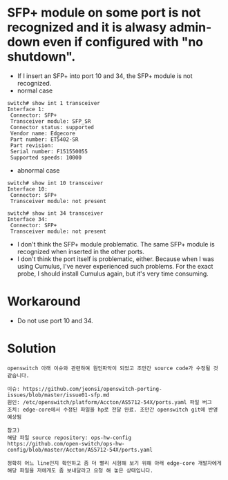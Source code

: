 # SFP+ module on some port is not recognized and it is alwasy admin-down even if configured with "no shutdown".
- If I insert an SFP+ into port 10 and 34, the SFP+ module is not recognized.
- normal case
```
switch# show int 1 transceiver
Interface 1:
 Connector: SFP+
 Transceiver module: SFP_SR
 Connector status: supported
 Vendor name: Edgecore
 Part number: ET5402-SR
 Part revision:
 Serial number: F151550055
 Supported speeds: 10000
```
- abnormal case
```
switch# show int 10 transceiver
Interface 10:
 Connector: SFP+
 Transceiver module: not present

switch# show int 34 transceiver
Interface 34:
 Connector: SFP+
 Transceiver module: not present
```
- I don't think the SFP+ module problematic. The same SFP+ module is recognized when inserted in the other ports.
- I don't think the port itself is problematic, either. Because when I was using Cumulus, I've never experienced such problems.
  For the exact probe, I should install Cumulus again, but it's very time consuming.

# Workaround
- Do not use port 10 and 34.

# Solution
```
openswitch 아래 이슈와 관련하여 원인파악이 되었고 조만간 source code가 수정될 것 같습니다.

이슈: https://github.com/jeonsi/openswitch-porting-issues/blob/master/issue01-sfp.md
원인: /etc/openswitch/platform/Accton/AS5712-54X/ports.yaml 파일 버그
조치: edge-core에서 수정된 파일을 hp로 전달 완료. 조만간 openswitch git에 반영 예상됨

참고)
해당 파일 source repository: ops-hw-config
https://github.com/open-switch/ops-hw-config/blob/master/Accton/AS5712-54X/ports.yaml

정확히 어느 line인지 확인하고 좀 더 빨리 시험해 보기 위해 아래 edge-core 개발자에게 해당 파일을 저에게도 좀 보내달라고 요청 해 놓은 상태입니다.
```
